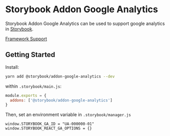 # Storybook Addon Google Analytics

Storybook Addon Google Analytics can be used to support google analytics in [Storybook](https://storybook.js.org).

[Framework Support](https://github.com/storybookjs/storybook/blob/master/ADDONS_SUPPORT.md)

## Getting Started

Install:

```sh
yarn add @storybook/addon-google-analytics --dev
```

within `.storybook/main.js`:

```js
module.exports = {
  addons: ['@storybook/addon-google-analytics']
}
```

Then, set an environment variable in `.storybook/manager.js`

```
window.STORYBOOK_GA_ID = "UA-000000-01"
window.STORYBOOK_REACT_GA_OPTIONS = {}
```
